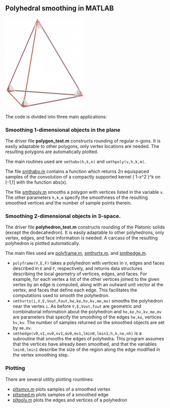## Polyhedral smoothing in MATLAB

![alt text](pyramid.png "Rounded pyramid")

The code is divided into three main applications:

### Smoothing 1-dimensional objects in the plane

The driver file **polygon_test.m** constructs rounding of regular
n-gons. It is easily adaptable to other polygons, only vertex
locations are needed. The resulting polygons are automatically
plotted.

The main routines used are `smthabv(h,k,n)` and `smthpoly(v,h,k,m)`.

The file [smthabv.m](src/smthabv.m) contains a function which
returns 2n equispaced samples of the convolution of a compactly
supported kernel ( 1-x^2 )^k on [-1,1] with the function abs(x).

The file [smthpoly.m](src/smthpoly.m) smooths a polygon with vertices
listed in the variable `v`. The other parameters `h,k,m` specify the
smoothness of the resulting smoothed vertices and the number of sample
points therein.


### Smoothing 2-dimensional objects in 3-space.

The driver file **polyhedron_test.m** constructs rounding of the
Platonic solids (except the dodecahedron).
It is easily adaptable to other polyhedrons, only vertex, edges, and
face information is needed. A carcass of the resulting polyhedron is
plotted automatically.

The main files used are [polyframe.m](src/polyframe.m),
[smthvrtx.m](src/smthvrtx.m),
and [smthedge.m](src/smthedge.m).

- `polyframe(V,E,F)` takes a polyhedron with vertices in `V`, edges
   and faces described in `E` and `F`, respectively, and returns data
   structures describing the local geometry of vertices, edges, and
   faces. For example, for each vertex a list of the other vertices
   joined to the given vertex by an edge is computed, along with an
   outward unit vector at the vertex, and faces that define each
   edge. This facilitates the computations used to smooth the
   polyhedron.
- `smthvrtx(i,V,E,Vout,Fout,he,ke,hv,kv,me,mv)` smooths the polyhedron
   near the vertex `i`. As before `V,E,Vout,Fout` are geometric and
   combinatorial information about the polyhedron and
   `he,ke,hv,kv,me,mv` are parameters that specify the smoothing of
   the edges `he,ke`, vertices `hv,kv`. The number of samples returned
   on the smoothed objects are set by `me,mv`.
- `smthedge(v0,v1,nv0,nv1,mv0,mv1,lmin0,lmin1,h,k,ne,nh)` is a
   subroutine that smooths the edges of polyhedra. This program
   assumes that the vertices have already been smoothed, and that the
   variables `lmin0,lmin1` describe the size of the region along the
   edge modified in the vertex smoothing step.

### Plotting

There are several utility plotting rountines:
- [pltsmvx.m](src/pltsmvx.m) plots samples of a smoothed vertex
- [pltsmed.m](src/pltsmed.m) plots samples of a smoothed edge
- [pltpoly.m](src/pltpoly.m) plots the edges and vertices of a polyhedron

